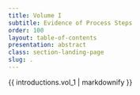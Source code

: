 ```yaml
---
title: Volume I
subtitle: Evidence of Process Steps
order: 100
layout: table-of-contents
presentation: abstract
class: section-landing-page
slug: .
---
```


{{ introductions.vol_1 | markdownify }}